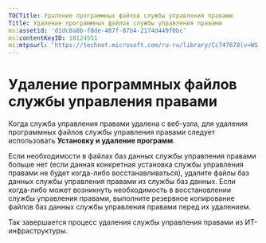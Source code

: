 ```yaml
---
TOCTitle: Удаление программных файлов службы управления правами
Title: Удаление программных файлов службы управления правами
ms:assetid: 'd1dc8a8b-f8de-487f-87b4-2174d449f0bc'
ms:contentKeyID: 18124551
ms:mtpsurl: 'https://technet.microsoft.com/ru-ru/library/Cc747678(v=WS.10)'
---
```


Удаление программных файлов службы управления правами
=====================================================

Когда служба управления правами удалена с веб-узла, для удаления программных файлов службы управления правами следует использовать **Установку и удаление программ**.

Если необходимости в файлах баз данных службы управления правами больше нет (если данная конкретная установка службы управления правами не будет когда-либо восстанавливаться), удалите файлы баз данных службы управления правами из службы баз данных. Если когда-либо может возникнуть необходимость в восстановлении службы управления правами, выполните резервное копирование файлов баз данных службы управления правами перед их удалением.

Так завершается процесс удаления службы управления правами из ИТ-инфраструктуры.
